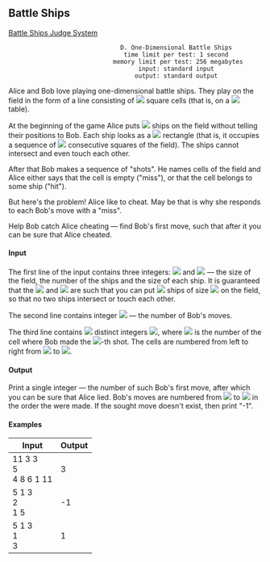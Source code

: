 ## Battle Ships
[Battle Ships Judge System](http://codeforces.com/problemset/problem/567/D)
```
                               D. One-Dimensional Battle Ships
                                time limit per test: 1 second
                             memory limit per test: 256 megabytes
                                    input: standard input
                                   output: standard output
```

Alice and Bob love playing one-dimensional battle ships. They play on the field in the form of a line consisting of <img src="https://latex.codecogs.com/svg.latex?\Large&space;n"> square cells (that is, on a <img src="https://latex.codecogs.com/svg.latex?\Large&space;1\times{n}"> table).

At the beginning of the game Alice puts <img src="https://latex.codecogs.com/svg.latex?\Large&space;k"> ships on the field without telling their positions to Bob. Each ship looks as a <img src="https://latex.codecogs.com/svg.latex?\Large&space;1\times{a}"> rectangle (that is, it occupies a sequence of <img src="https://latex.codecogs.com/svg.latex?\Large&space;a"> consecutive squares of the field). The ships cannot intersect and even touch each other.

After that Bob makes a sequence of "shots". He names cells of the field and Alice either says that the cell is empty ("miss"), or that the cell belongs to some ship ("hit").

But here's the problem! Alice like to cheat. May be that is why she responds to each Bob's move with a "miss".

Help Bob catch Alice cheating — find Bob's first move, such that after it you can be sure that Alice cheated.

#### Input

The first line of the input contains three integers: <img src="https://latex.codecogs.com/svg.latex?\Large&space;n,k"> and <img src="https://latex.codecogs.com/svg.latex?\Large&space;a(1\le{n},k,a\le{2.10^5})"> — the size of the field, the number of the ships and the size of each ship. It is guaranteed that the <img src="https://latex.codecogs.com/svg.latex?\Large&space;n,k"> and <img src="https://latex.codecogs.com/svg.latex?\Large&space;a"> are such that you can put <img src="https://latex.codecogs.com/svg.latex?\Large&space;k"> ships of size <img src="https://latex.codecogs.com/svg.latex?\Large&space;a"> on the field, so that no two ships intersect or touch each other.

The second line contains integer <img src="https://latex.codecogs.com/svg.latex?\Large&space;m(1\le{m}\le{n})"> — the number of Bob's moves.

The third line contains <img src="https://latex.codecogs.com/svg.latex?\Large&space;m"> distinct integers <img src="https://latex.codecogs.com/svg.latex?\Large&space;x_1,x_2,...,x_m">, where <img src="https://latex.codecogs.com/svg.latex?\Large&space;x_i"> is the number of the cell where Bob made the <img src="https://latex.codecogs.com/svg.latex?\Large&space;i">-th shot. The cells are numbered from left to right from <img src="https://latex.codecogs.com/svg.latex?\Large&space;1"> to <img src="https://latex.codecogs.com/svg.latex?\Large&space;n">.

#### Output

Print a single integer — the number of such Bob's first move, after which you can be sure that Alice lied. Bob's moves are numbered from <img src="https://latex.codecogs.com/svg.latex?\Large&space;1"> to <img src="https://latex.codecogs.com/svg.latex?\Large&space;m"> in the order the were made. If the sought move doesn't exist, then print "-1".

#### Examples
Input|Output
-|-
11 3 3<br>5<br>4 8 6 1 11|3
5 1 3<br>2<br>1 5|-1
5 1 3<br>1<br>3|1

